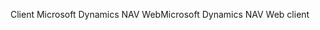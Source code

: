 <span data-ttu-id="aeb5d-101">Client Microsoft Dynamics NAV Web</span><span class="sxs-lookup"><span data-stu-id="aeb5d-101">Microsoft Dynamics NAV Web client</span></span>